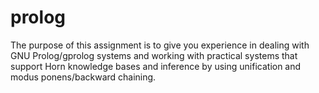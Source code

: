 # prolog
The purpose of this assignment is to give you experience in dealing with GNU Prolog/gprolog systems and working with practical systems that support Horn knowledge bases and inference by using unification and modus ponens/backward chaining.

